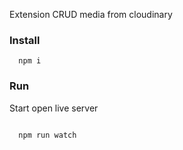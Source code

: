Extension CRUD media from cloudinary

### Install

```
  npm i
```

### Run

Start open live server

```

  npm run watch
```
